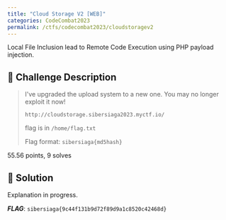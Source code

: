 ```yaml
---
title: "Cloud Storage V2 [WEB]"
categories: CodeCombat2023
permalink: /ctfs/codecombat2023/cloudstoragev2
---
```


Local File Inclusion lead to Remote Code Execution using PHP payload injection.

## 📁 Challenge Description
>I've upgraded the upload system to a new one. You may no longer exploit it now!
>
>`http://cloudstorage.sibersiaga2023.myctf.io/`
>
>flag is in `/home/flag.txt`
>
>Flag format: `sibersiaga{md5hash}`

55.56 points, 9 solves

## 🚩 Solution
Explanation in progress.

***FLAG***: `sibersiaga{9c44f131b9d72f89d9a1c8520c42468d}`
